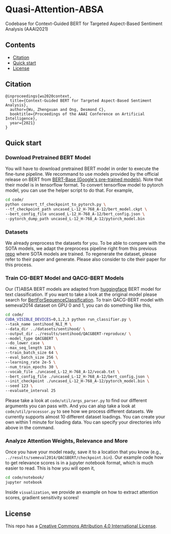 # Quasi-Attention-ABSA
Codebase for Context-Guided BERT for Targeted Aspect-Based Sentiment Analysis (AAAI2021)

## Contents

* [Citation](#Citation)
* [Quick start](#quick-start)
* [License](#license)

## Citation
```
@inproceedings{wu2020context,
  title={Context-Guided BERT for Targeted Aspect-Based Sentiment Analysis},
  author={Wu, Zhengxuan and Ong, Desmond C},
  booktitle={Proceedings of the AAAI Conference on Artificial Intelligence},
  year={2021}
}
```

## Quick start
### Download Pretrained BERT Model
You will have to download pretrained BERT model in order to execute the fine-tune pipeline. We recommand to use models provided by the official release on BERT from [BERT-Base (Google's pre-trained models)](https://github.com/google-research/bert). Note that their model is in tensorflow format. To convert tensorflow model to pytorch model, you can use the helper script to do that. For example,
```bash
cd code/
python convert_tf_checkpoint_to_pytorch.py \
--tf_checkpoint_path uncased_L-12_H-768_A-12/bert_model.ckpt \
--bert_config_file uncased_L-12_H-768_A-12/bert_config.json \
--pytorch_dump_path uncased_L-12_H-768_A-12/pytorch_model.bin
```

### Datasets
We already preprocess the datasets for you. To be able to compare with the SOTA models,
we adapt the preprocess pipeline right from this previous [repo](https://github.com/HSLCY/ABSA-BERT-pair) where SOTA models are trained. To regenerate the dataset, please refer
to their paper and generate. Please also consider to cite their paper for this process.

### Train CG-BERT Model and QACG-BERT Models
Our (T)ABSA BERT models are adapted from [huggingface](https://github.com/huggingface/transformers) BERT model for text classification. If you want to take a look at the original model please search for [BertForSequenceClassification](https://github.com/huggingface/transformers/blob/master/src/transformers/modeling_bert.py). To train QACG-BERT model with semeval2014 dataset on GPU 0 and 1, you can do something like this,
```bash
cd code/
CUDA_VISIBLE_DEVICES=0,1,2,3 python run_classifier.py \
--task_name sentihood_NLI_M \
--data_dir ../datasets/sentihood/ \
--output_dir ../results/sentihood/QACGBERT-reproduce/ \
--model_type QACGBERT \
--do_lower_case \
--max_seq_length 128 \
--train_batch_size 64 \
--eval_batch_size 256 \
--learning_rate 2e-5 \
--num_train_epochs 30 \
--vocab_file ./uncased_L-12_H-768_A-12/vocab.txt \
--bert_config_file ./uncased_L-12_H-768_A-12/bert_config.json \
--init_checkpoint ./uncased_L-12_H-768_A-12/pytorch_model.bin \
--seed 123 \
--evaluate_interval 25
```
Please take a look at ``code/util/args_parser.py`` to find our different arguments you can pass with. And you can alsp take a look at ``code/util/processor.py`` to see how we process different datasets. We currently supports almost 10 different dataset loadings. You can create your own within 1 minute for loading data. You can specify your directories info above in the command.

### Analyze Attention Weights, Relevance and More
Once you have your model ready, save it to a location that you know (e.g., ``../results/semeval2014/QACGBERT/checkpoint.bin``). Our example code how to get relevance scores is in a jupyter notebook format, which is much easier to read. This is how you will open it,
```bash
cd code/notebook/
jupyter notebook
```
Inside ``visualization``, we provide an example on how to extract attention scores, gradient sensitivity scores!

## License

This repo has a [Creative Commons Attribution 4.0 International License](https://creativecommons.org/licenses/by/4.0/).
